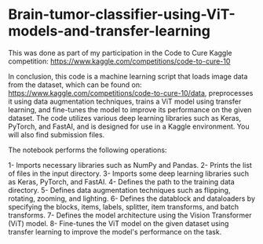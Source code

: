 # Brain-tumor-classifier-using-ViT-models-and-transfer-learning
This was done as part of my participation in the Code to Cure Kaggle competition: https://www.kaggle.com/competitions/code-to-cure-10

In conclusion, this code is a machine learning script that loads image data from the dataset, which can be found on: https://www.kaggle.com/competitions/code-to-cure-10/data, preprocesses it using data augmentation techniques, trains a ViT model using transfer learning, and fine-tunes the model to improve its performance on the given dataset. The code utilizes various deep learning libraries such as Keras, PyTorch, and FastAI, and is designed for use in a Kaggle environment.
You will also find submission files.

The notebook performs the following operations:

1- Imports necessary libraries such as NumPy and Pandas.
2- Prints the list of files in the input directory.
3- Imports some deep learning libraries such as Keras, PyTorch, and FastAI.
4- Defines the path to the training data directory.
5- Defines data augmentation techniques such as flipping, rotating, zooming, and lighting.
6- Defines the datablock and dataloaders by specifying the blocks, items, labels, splitter, item transforms, and batch transforms.
7- Defines the model architecture using the Vision Transformer (ViT) model.
8- Fine-tunes the ViT model on the given dataset using transfer learning to improve the model's performance on the task.

